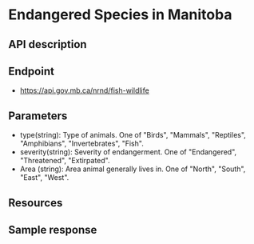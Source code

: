 # Endangered Species in Manitoba
## API description



## Endpoint
- https://api.gov.mb.ca/nrnd/fish-wildlife


## Parameters
- type(string): Type of animals. One of "Birds", "Mammals", "Reptiles", "Amphibians", "Invertebrates", "Fish".
- severity(string): Severity of endangerment. One of "Endangered", "Threatened", "Extirpated".
- Area (string): Area animal generally lives in. One of "North", "South", "East", "West".


## Resources



## Sample response


